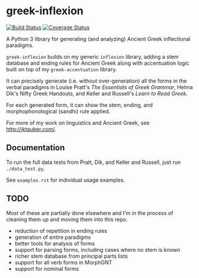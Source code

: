# greek-inflexion

[![Build Status](https://travis-ci.org/jtauber/greek-inflexion.svg)](https://travis-ci.org/jtauber/greek-inflexion)
[![Coverage Status](https://coveralls.io/repos/jtauber/greek-inflexion/badge.svg?branch=master&service=github)](https://coveralls.io/github/jtauber/greek-inflexion?branch=master)

A Python 3 library for generating (and analyzing) Ancient Greek inflectional
paradigms.

`greek-inflexion` builds on my generic `inflexion` library, adding a stem
database and ending rules for Ancient Greek along with accentuation logic
built on top of my `greek-accentuation` library.

It can precisely generate (i.e. without over-generation) all the forms in the
verbal paradigms in Louise Pratt's _The Essentials of Greek Grammar_, Helma
Dik's Nifty Greek Handouts, and Keller and Russell's _Learn to Read Greek_.

For each generated form, it can show the stem, ending, and morphophonological
(sandhi) rule applied.

For more of my work on linguistics and Ancient Greek, see
<http://jktauber.com/>.

## Documentation

To run the full data tests from Pratt, Dik, and Keller and Russell, just run
`./data_test.py`.

See `examples.rst` for individual usage examples.


## TODO

Most of these are partially done elsewhere and I'm in the process of cleaning
them up and moving them into this repo.

 - reduction of repetition in ending rules
 - generation of entire paradigms
 - better tools for analysis of forms
 - support for parsing forms, including cases where no stem is known
 - richer stem database from principal parts lists
 - support for all verb forms in MorphGNT
 - support for nominal forms
